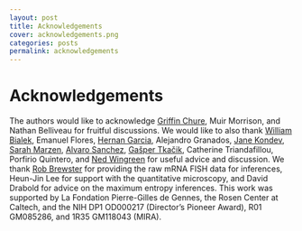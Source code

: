 ```yaml
---
layout: post
title: Acknowledgements
cover: acknowledgements.png
categories: posts
permalink: acknowledgements
---
```


# Acknowledgements

The authors would like to acknowledge [Griffin Chure](https://gchure.github.io),
Muir Morrison, and Nathan Belliveau for fruitful discussions. We would like to
also thank [William Bialek](http://www.princeton.edu/~wbialek/wbialek.html),
Emanuel Flores, [Hernan Garcia](https://mcb.berkeley.edu/labs/garcia/),
Alejandro Granados, [Jane Kondev](http://people.brandeis.edu/~kondev/), [Sarah
Marzen](https://www.kecksci.claremont.edu/faculty/profile.asp?FacultyID=346),
[Alvaro Sanchez](http://www.sanchezlaboratory.com), [Gašper
Tkačik](https://ist.ac.at/research/research-groups/tkacik-group/), Catherine
Triandafillou, Porfirio Quintero, and [Ned
Wingreen](https://scholar.princeton.edu/wingreenlab/home) for useful advice and
discussion. We thank [Rob Brewster](https://www.umassmed.edu/brewsterlab/) for
providing the  raw mRNA FISH data for inferences, Heun-Jin Lee for support with
the quantitative microscopy, and David Drabold for advice on the maximum entropy
inferences. This work was supported by La Fondation Pierre-Gilles de Gennes, the
Rosen Center at Caltech, and the NIH DP1 OD000217 (Director’s Pioneer Award),
R01 GM085286, and 1R35 GM118043 (MIRA).

